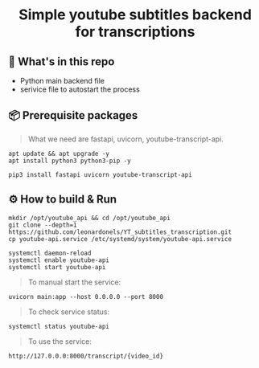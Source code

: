 <div align="center">
    <h1>Simple youtube subtitles backend for transcriptions</h1>
</div>

## :open_file_folder: What's in this repo

* Python main backend file
* serivice file to autostart the process

## :package: Prerequisite packages
> What we need are fastapi, uvicorn, youtube-transcript-api.

```commandline
apt update && apt upgrade -y
apt install python3 python3-pip -y

pip3 install fastapi uvicorn youtube-transcript-api
```
## :gear: How to build & Run
```commandline
mkdir /opt/youtube_api && cd /opt/youtube_api
git clone --depth=1 https://github.com/leonardonels/YT_subtitles_transcription.git
cp youtube-api.service /etc/systemd/system/youtube-api.service

systemctl daemon-reload
systemctl enable youtube-api
systemctl start youtube-api
```
> To manual start the service:
```commandline
uvicorn main:app --host 0.0.0.0 --port 8000
```
> To check service status:
```commandline
systemctl status youtube-api
```
> To use the service:
```commandline
http://127.0.0.0:8000/transcript/{video_id}
```
